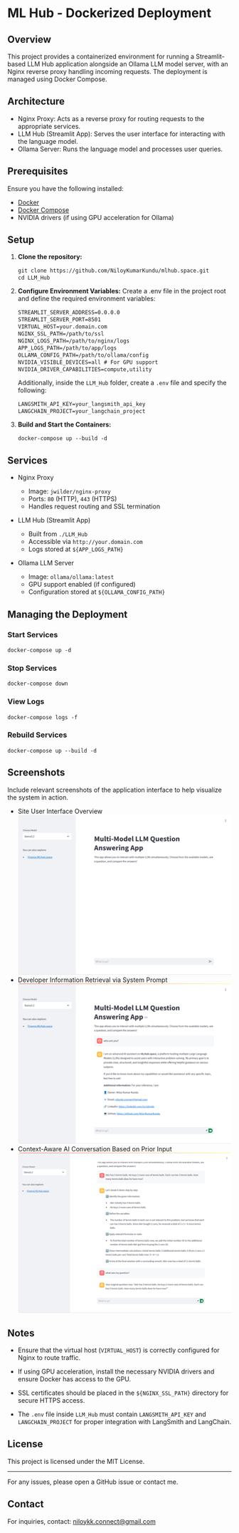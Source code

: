 # ML Hub - Dockerized Deployment

## Overview

This project provides a containerized environment for running a Streamlit-based LLM Hub application alongside an Ollama LLM model server, with an Nginx reverse proxy handling incoming requests. The deployment is managed using Docker Compose.

## Architecture

- Nginx Proxy: Acts as a reverse proxy for routing requests to the appropriate services.
- LLM Hub (Streamlit App): Serves the user interface for interacting with the language model.
- Ollama Server: Runs the language model and processes user queries.

## Prerequisites

Ensure you have the following installed:

- [Docker](https://docs.docker.com/get-started/get-docker/)
- [Docker Compose](https://docs.docker.com/compose/install/)
- NVIDIA drivers (if using GPU acceleration for Ollama)

## Setup

1.  **Clone the repository:**

    ```code
    git clone https://github.com/NiloyKumarKundu/mlhub.space.git
    cd LLM_Hub
    ```

2.  **Configure Environment Variables:** Create a .env file in the project root and define the required environment variables:

    ```
    STREAMLIT_SERVER_ADDRESS=0.0.0.0
    STREAMLIT_SERVER_PORT=8501
    VIRTUAL_HOST=your.domain.com
    NGINX_SSL_PATH=/path/to/ssl
    NGINX_LOGS_PATH=/path/to/nginx/logs
    APP_LOGS_PATH=/path/to/app/logs
    OLLAMA_CONFIG_PATH=/path/to/ollama/config
    NVIDIA_VISIBLE_DEVICES=all # For GPU support
    NVIDIA_DRIVER_CAPABILITIES=compute,utility
    ```

    Additionally, inside the `LLM_Hub` folder, create a `.env` file and specify the following:

    ```
    LANGSMITH_API_KEY=your_langsmith_api_key
    LANGCHAIN_PROJECT=your_langchain_project
    ```

3.  **Build and Start the Containers:**
    ```
    docker-compose up --build -d
    ```

## Services

- Nginx Proxy

  - Image: `jwilder/nginx-proxy`
  - Ports: `80` (HTTP), `443` (HTTPS)
  - Handles request routing and SSL termination

- LLM Hub (Streamlit App)

  - Built from `./LLM_Hub`
  - Accessible via `http://your.domain.com`
  - Logs stored at `${APP_LOGS_PATH}`

- Ollama LLM Server
  - Image: `ollama/ollama:latest`
  - GPU support enabled (if configured)
  - Configuration stored at `${OLLAMA_CONFIG_PATH}`

## Managing the Deployment

### Start Services

    docker-compose up -d

### Stop Services

    docker-compose down

### View Logs

    docker-compose logs -f

### Rebuild Services

    docker-compose up --build -d

## Screenshots

Include relevant screenshots of the application interface to help visualize the system in action.

- Site User Interface Overview
  ![screenshot -1](images/img-1.png)
- Developer Information Retrieval via System Prompt
  ![screenshot -1](images/img-2.png)
- Context-Aware AI Conversation Based on Prior Input
  ![screenshot -1](images/img-3.png)

## Notes

- Ensure that the virtual host (`VIRTUAL_HOST`) is correctly configured for Nginx to route traffic.

- If using GPU acceleration, install the necessary NVIDIA drivers and ensure Docker has access to the GPU.

- SSL certificates should be placed in the `${NGINX_SSL_PATH}` directory for secure HTTPS access.

- The `.env` file inside `LLM_Hub` must contain `LANGSMITH_API_KEY` and `LANGCHAIN_PROJECT` for proper integration with LangSmith and LangChain.

## License

This project is licensed under the MIT License.

---

For any issues, please open a GitHub issue or contact me.

## Contact

For inquiries, contact: [niloykk.connect@gmail.com](mailto:niloykk.connect@gmail.com)
